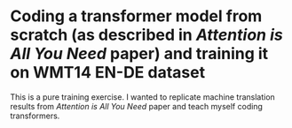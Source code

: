 # Coding a transformer model from scratch (as described in *Attention is All You Need* paper) and training it on WMT14 EN-DE dataset
This is a pure training exercise. I wanted to replicate machine translation results from *Attention is All You Need* paper and teach myself coding transformers.
